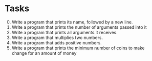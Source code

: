 # Tasks
0. Write a program that prints its name, followed by a new line.
1. Write a program that prints the number of arguments passed into it
2. Write a program that prints all arguments it receives
3. Write a program that multiplies two numbers.
4. Write a program that adds positive numbers.
5. Write a program that prints the minimum number of coins to make change for an amount of money
